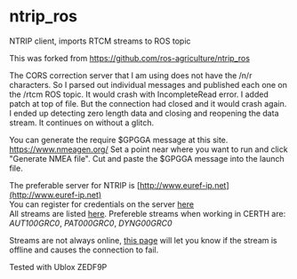 # ntrip_ros
NTRIP client, imports RTCM streams to ROS topic

This was forked from https://github.com/ros-agriculture/ntrip_ros

The CORS correction server that I am using does not have the /n/r characters. So I parsed out individual messages and published each one on the /rtcm ROS topic. It would crash with IncompleteRead error. I added patch at top of file. But the connection had closed and it would crash again. I ended up detecting zero length data and closing and reopening the data stream. It continues on without a glitch.

You can generate the require $GPGGA message at this site. https://www.nmeagen.org/ Set a point near where you want to run and click "Generate NMEA file". Cut and paste the $GPGGA message into the launch file. 

The preferable server for NTRIP is [http://www.euref-ip.net](http://www.euref-ip.net)  
You can register for credentials on the server [here](https://register.rtcm-ntrip.org/cgi-bin/registration.cgi)  
All streams are listed [here](https://igs.bkg.bund.de/root_ftp/NTRIP/streams/streamlist_euref-ip.htm). Prefereble streams when working in CERTH are: *AUT100GRC0*, *PAT000GRC0*, *DYNG00GRC0*  

Streams are not always online, [this page](epncb.oma.be/_networkdata/data_access/real_time/status.php) will let you know if the stream is offline and causes the connection to fail.  

Tested with Ublox ZEDF9P  